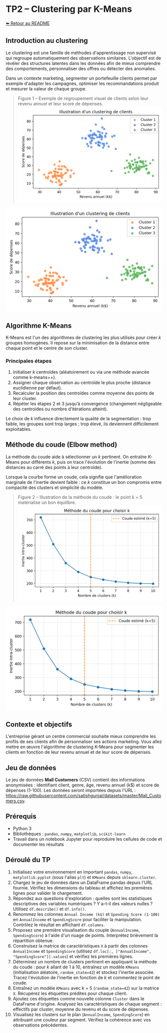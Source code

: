 # TP2 – Clustering par K-Means

[⬅️ Retour au README](../../README.md)

## Introduction au clustering

Le clustering est une famille de méthodes d'apprentissage non supervisé qui regroupe automatiquement des observations similaires. L'objectif est de révéler des structures latentes dans les données afin de mieux comprendre des comportements, personnaliser des offres ou détecter des anomalies.

Dans un contexte marketing, segmenter un portefeuille clients permet par exemple d'adapter les campagnes, optimiser les recommandations produit et mesurer la valeur de chaque groupe.

> Figure 1 – Exemple de regroupement visuel de clients selon leur revenu annuel et leur score de dépenses.
![Exemple de regroupement visuel de clients selon leur revenu annuel et leur score de dépenses.](illustration_clustering.png)

![Figure 1 – Exemple de regroupement visuel de clients selon leur revenu annuel et leur score de dépenses.](illustration_clustering.png)

## Algorithme K-Means

K-Means est l'un des algorithmes de clustering les plus utilisés pour créer *k* groupes homogènes. Il repose sur la minimisation de la distance entre chaque point et le centre de son cluster.

### Principales étapes

1. Initialiser *k* centroïdes (aléatoirement ou via une méthode avancée comme k-means++).
2. Assigner chaque observation au centroïde le plus proche (distance euclidienne par défaut).
3. Recalculer la position des centroïdes comme moyenne des points de leur cluster.
4. Répéter les étapes 2 et 3 jusqu’à convergence (changement négligeable des centroïdes ou nombre d’itérations atteint).

Le choix de *k* influence directement la qualité de la segmentation : trop faible, les groupes sont trop larges ; trop élevé, ils deviennent difficilement exploitables.

## Méthode du coude (Elbow method)

La méthode du coude aide à sélectionner un *k* pertinent. On entraîne K-Means pour différents *k*, puis on trace l'évolution de l'inertie (somme des distances au carré des points à leur centroïde).

Lorsque la courbe forme un coude, cela signifie que l'amélioration marginale de l'inertie devient faible : ce *k* constitue un bon compromis entre compacité des clusters et simplicité du modèle.

> Figure 2 – Illustration de la méthode du coude : le point *k* = 5 matérialise un bon équilibre.
![Illustration de la méthode du coude : le point *k* = 5 matérialise un bon équilibre.](illustration_elbow.png)

![Figure 2 – Illustration de la méthode du coude : le point k = 5 matérialise un bon équilibre.](illustration_elbow.png)

## Contexte et objectifs

L'entreprise gérant un centre commercial souhaite mieux comprendre les profils de ses clients afin de personnaliser ses actions marketing. Vous allez mettre en œuvre l'algorithme de clustering K-Means pour segmenter les clients en fonction de leur revenu annuel et de leur score de dépenses.

## Jeu de données

Le jeu de données **Mall Customers** (CSV) contient des informations anonymisées : identifiant client, genre, âge, revenu annuel (k$) et score de dépenses (1-100). Les données seront importées depuis l'URL : <https://raw.githubusercontent.com/satishgunjal/datasets/master/Mall_Customers.csv>.

## Prérequis

- Python 3
- Bibliothèques : `pandas`, `numpy`, `matplotlib`, `scikit-learn`
- Travail dans un notebook Jupyter pour reproduire les cellules de code et documenter les résultats

## Déroulé du TP

1. Initialisez votre environnement en important `pandas`, `numpy`, `matplotlib.pyplot` (sous l'alias `plt`) et `KMeans` depuis `sklearn.cluster`.
2. Chargez le jeu de données dans un DataFrame pandas depuis l'URL fournie. Vérifiez les dimensions du tableau et affichez les premières lignes pour valider le chargement.
3. Répondez aux questions d'exploration : quelles sont les statistiques descriptives des variables numériques ? Y a-t-il des valeurs nulles ? Utilisez `df.describe()` et `df.info()`.
4. Renommez les colonnes `Annual Income (k$)` et `Spending Score (1-100)` en `AnnualIncome` et `SpendingScore` pour faciliter la manipulation. Contrôlez le résultat en affichant `df.columns`.
5. Proposez une première visualisation du couple (`AnnualIncome`, `SpendingScore`) à l'aide d'un nuage de points. Interprétez brièvement la répartition obtenue.
6. Construisez la matrice de caractéristiques `X` à partir des colonnes `AnnualIncome` et `SpendingScore` (utilisez `df.loc[:, ["AnnualIncome", "SpendingScore"]].values`) et vérifiez les premières lignes.
7. Déterminez un nombre de clusters pertinent en appliquant la méthode du coude : pour *k* allant de 1 à 10, entraînez un modèle `KMeans` (initialisation aléatoire, `random_state=42`) et stockez l'inertie associée. Tracez l'évolution de l'inertie en fonction de *k* et commentez le point de coude.
8. Entraînez un modèle `KMeans` avec *k* = 5 (`random_state=42`) sur la matrice `X`. Récupérez les étiquettes prédites pour chaque client.
9. Ajoutez ces étiquettes comme nouvelle colonne `Cluster` dans le DataFrame d'origine. Analysez les caractéristiques de chaque segment : effectifs par cluster, moyenne du revenu et du score de dépenses.
10. Visualisez les clusters sur le plan (`AnnualIncome`, `SpendingScore`) en attribuant une couleur par segment. Vérifiez la cohérence avec vos observations précédentes.
